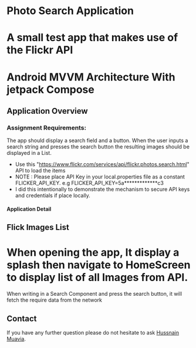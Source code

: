 # Photo Search Application

# A small test app that makes use of the Flickr API

# Android MVVM Architecture With jetpack Compose

## Application Overview

### Assignment Requirements:

The app should display a search field and a button. When the user inputs a search string and presses
the search button the resulting images should be displayed in a List.

* Use this "https://www.flickr.com/services/api/flickr.photos.search.html" API to load the items
* NOTE : Please place API Key in your local.properties file as a constant FLICKER_API_KEY. e.g FLICKER_API_KEY=5a*************c3
* I did this intentionally to demonstrate the mechanism to secure API keys and credentials if place locally.

#### Application Detail

## Flick Images List

# When opening the app, It display a splash then navigate to HomeScreen to display list of all Images from API.

When writing in a Search Component and press the search button, it will fetch the require data from
the network

## Contact

If you have any further question please do not hesitate to
ask [Hussnain Muavia](mailto:hussnain.muavia@gmail.com).

